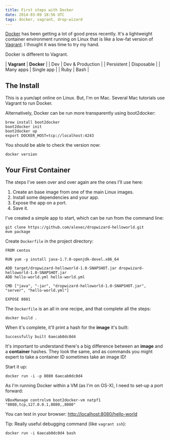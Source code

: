 ```yaml
---
title: First steps with Docker
date: 2014-03-09 18:56 UTC
tags: docker, vagrant, drop-wizard
---
```

[Docker](http://www.docker.io) has been getting a lot of good press recently. It's a lightweight container environment running on Linux that is like a low-fat version of [Vagrant](http://www.vagrantup.com). I thought it was time to try my hand.

Docker is different to Vagrant. 

| **Vagrant**   | **Docker**       |
| Dev           | Dev & Production |
| Persistent    | Disposable       |
| Many apps     | Single app       |
| Ruby          | Bash             |

The Install
---
This is a yum/apt online on Linux. But, I'm on Mac. Several Mac tutorials use Vagrant to run Docker. 

Alternatively, Docker can be run more transparently using boot2docker:

	brew install boot2docker
	boot2docker init
	boot2docker up
	export DOCKER_HOST=tcp://localhost:4243

You should be able to check the version now:

	docker version
	
Your First Container
---
The steps I've seen over and over again are the ones I'll use here:

1. Create an base image from one of the main Linux images.
2. Install some dependencies and your app.
3. Expose the app on a port.
4. Save it.

I've created a simple app to start, which can be run from the command line:

	git clone https://github.com/alexec/dropwizard-helloworld.git
	mvm package
	
Create `Dockerfile` in the project directory:

	FROM centos
	
	RUN yum -y install java-1.7.0-openjdk-devel.x86_64 
	
	ADD target/dropwizard-helloworld-1.0-SNAPSHOT.jar dropwizard-helloworld-1.0-SNAPSHOT.jar
	ADD hello-world.yml hello-world.yml
	
	CMD ["java", "-jar", "dropwizard-helloworld-1.0-SNAPSHOT.jar", "server", "hello-world.yml"]
	
	EXPOSE 8081
	
The `Dockerfile` is an all in one recipe, and that complete all the steps:

	docker build .

When it's complete, it'll print a hash for the **image** it's built:

	Successfully built 6aecab0dc0d4
	
It's important to understand there's a big difference between an **image** and a **container** hashes. They look the same, and as commands you might expert to take a container ID sometimes take an image ID!

Start it up:

	docker run -i -p 8080 6aecab0dc0d4
	
As I'm running Docker within a VM (as I'm on OS-X), I need to set-up a port forward:

	VBoxManage controlvm boot2docker-vm natpf1 "8080,tcp,127.0.0.1,8080,,8080"
	
You can test in your browser: [http://localhost:8080/hello-world](http://localhost:8080/hello-world)
	
Tip: Really useful debugging command (like `vagrant ssh`):

	docker run -i 6aecab0dc0d4 bash
	
	

